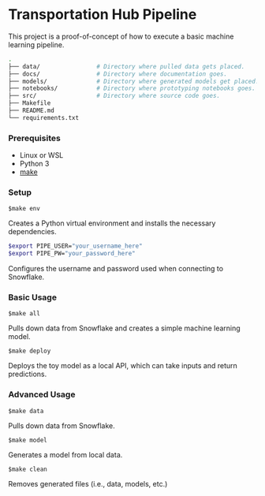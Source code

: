 # Transportation Hub Pipeline

This project is a proof-of-concept of how to execute a basic machine learning pipeline.

```bash
.
├── data/                # Directory where pulled data gets placed.
├── docs/                # Directory where documentation goes.
├── models/              # Directory where generated models get placed.
├── notebooks/           # Directory where prototyping notebooks goes.
├── src/                 # Directory where source code goes.
├── Makefile
├── README.md
└── requirements.txt
```

### Prerequisites

* Linux or WSL
* Python 3
* [make](https://www.gnu.org/software/make/)

### Setup

`$make env`

Creates a Python virtual environment and installs the necessary dependencies.

```bash
$export PIPE_USER="your_username_here"
$export PIPE_PW="your_password_here"
```

Configures the username and password used when connecting to Snowflake.

### Basic Usage

`$make all`

Pulls down data from Snowflake and creates a simple machine learning model.

`$make deploy`

Deploys the toy model as a local API, which can take inputs and return predictions.

### Advanced Usage

`$make data`

Pulls down data from Snowflake.
    
`$make model`

Generates a model from local data.
    
`$make clean`

Removes generated files (i.e., data, models, etc.)

